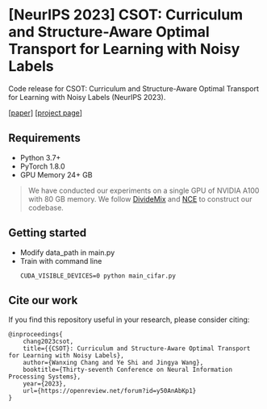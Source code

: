 # [NeurIPS 2023] CSOT: Curriculum and Structure-Aware Optimal Transport for Learning with Noisy Labels
Code release for CSOT: Curriculum and Structure-Aware Optimal Transport for Learning with Noisy Labels (NeurIPS 2023).

[[paper]](https://openreview.net/forum?id=y50AnAbKp1) [[project page]](https://changwxx.github.io/CSOT-webpage/)

## Requirements
* Python 3.7+
* PyTorch 1.8.0
* GPU Memory 24+ GB
> We have conducted our experiments on a single GPU of NVIDIA A100 with 80 GB memory.
> We follow [DivideMix](https://github.com/LiJunnan1992/DivideMix) and [NCE](https://github.com/lijichang/LNL-NCE) to construct our codebase.

## Getting started
* Modify data_path in main.py
* Train with command line 
    ```
    CUDA_VISIBLE_DEVICES=0 python main_cifar.py
    ```

## Cite our work
If you find this repository useful in your research, please consider citing:
```
@inproceedings{
    chang2023csot,
    title={{CSOT}: Curriculum and Structure-Aware Optimal Transport for Learning with Noisy Labels},
    author={Wanxing Chang and Ye Shi and Jingya Wang},
    booktitle={Thirty-seventh Conference on Neural Information Processing Systems},
    year={2023},
    url={https://openreview.net/forum?id=y50AnAbKp1}
}
```